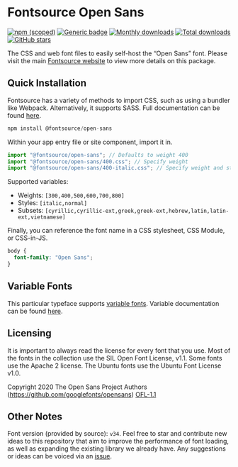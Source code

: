 # Fontsource Open Sans

[![npm (scoped)](https://img.shields.io/npm/v/@fontsource/open-sans?color=brightgreen)](https://www.npmjs.com/package/@fontsource/open-sans) [![Generic badge](https://img.shields.io/badge/fontsource-passing-brightgreen)](https://github.com/fontsource/fontsource) [![Monthly downloads](https://badgen.net/npm/dm/@fontsource/open-sans)](https://github.com/fontsource/fontsource) [![Total downloads](https://badgen.net/npm/dt/@fontsource/open-sans)](https://github.com/fontsource/fontsource) [![GitHub stars](https://img.shields.io/github/stars/fontsource/fontsource.svg?style=social&label=Star)](https://github.com/fontsource/fontsource/stargazers)

The CSS and web font files to easily self-host the “Open Sans” font. Please visit the main [Fontsource website](https://fontsource.org/fonts/open-sans) to view more details on this package.

## Quick Installation

Fontsource has a variety of methods to import CSS, such as using a bundler like Webpack. Alternatively, it supports SASS. Full documentation can be found [here](https://fontsource.org/docs/getting-started/introduction).

```javascript
npm install @fontsource/open-sans
```

Within your app entry file or site component, import it in.

```javascript
import "@fontsource/open-sans"; // Defaults to weight 400
import "@fontsource/open-sans/400.css"; // Specify weight
import "@fontsource/open-sans/400-italic.css"; // Specify weight and style

```

Supported variables:
- Weights: `[300,400,500,600,700,800]`
- Styles: `[italic,normal]`
- Subsets: `[cyrillic,cyrillic-ext,greek,greek-ext,hebrew,latin,latin-ext,vietnamese]`

Finally, you can reference the font name in a CSS stylesheet, CSS Module, or CSS-in-JS.

```css
body {
  font-family: "Open Sans";
}
```

## Variable Fonts

This particular typeface supports [variable fonts](https://developer.mozilla.org/en-US/docs/Web/CSS/CSS_Fonts/Variable_Fonts_Guide).
Variable documentation can be found [here](https://fontsource.org/docs/getting-started/variable).

## Licensing
It is important to always read the license for every font that you use.
Most of the fonts in the collection use the SIL Open Font License, v1.1. Some fonts use the Apache 2 license. The Ubuntu fonts use the Ubuntu Font License v1.0.

Copyright 2020 The Open Sans Project Authors (https://github.com/googlefonts/opensans)
[OFL-1.1](http://scripts.sil.org/OFL)

## Other Notes
Font version (provided by source): `v34`.
Feel free to star and contribute new ideas to this repository that aim to improve the performance of font loading, as well as expanding the existing library we already have. Any suggestions or ideas can be voiced via an [issue](https://github.com/fontsource/fontsource/issues).